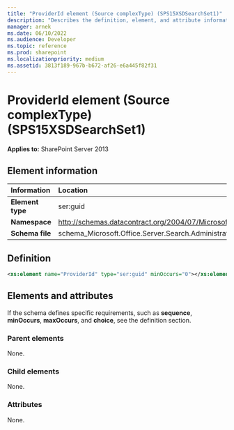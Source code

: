 ```yaml
---
title: "ProviderId element (Source complexType) (SPS15XSDSearchSet1)"
description: "Describes the definition, element, and attribute information for the ProviderId element (Source complexType) (SPS15XSDSearchSet1)."
manager: arnek
ms.date: 06/10/2022
ms.audience: Developer
ms.topic: reference
ms.prod: sharepoint
ms.localizationpriority: medium
ms.assetid: 3813f189-967b-b672-af26-e6a445f82f31
---
```


# ProviderId element (Source complexType) (SPS15XSDSearchSet1)

**Applies to:** SharePoint Server 2013
  
## Element information

|Information|Location|
|:-----|:-----|
|**Element type**|ser:guid|
|**Namespace**|http://schemas.datacontract.org/2004/07/Microsoft.Office.Server.Search.Administration.Query|
|**Schema file**|schema_Microsoft.Office.Server.Search.Administration.Query.xsd|
   
## Definition

```XML
<xs:element name="ProviderId" type="ser:guid" minOccurs="0"></xs:element>

```

## Elements and attributes

If the schema defines specific requirements, such as **sequence**, **minOccurs**, **maxOccurs**, and **choice**, see the definition section. 
  
### Parent elements

None.
  
### Child elements

None.
  
### Attributes

None.
  

